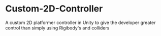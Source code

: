 # Custom-2D-Controller
A custom 2D platformer controller in Unity to give the developer greater control than simply using Rigibody's and colliders
